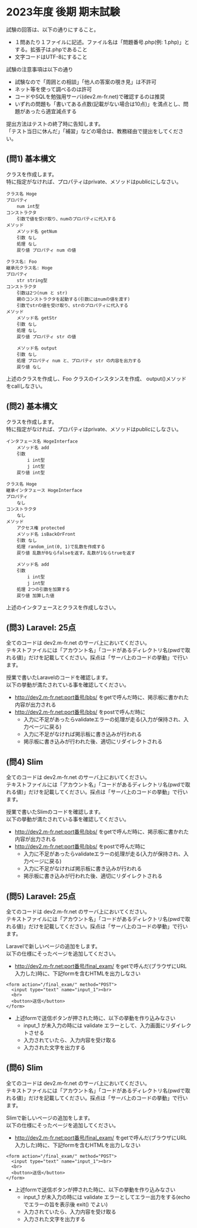 # 2023年度 後期 期末試験

試験の回答は、以下の通りにすること。

- １問あたり１ファイルに記述。ファイル名は「問題番号.php(例: 1.php)」とする。拡張子は.phpであること
- 文字コードはUTF-8にすること

試験の注意事項は以下の通り

- 試験なので「周囲との相談」「他人の答案の覗き見」は不許可
- ネット等を使って調べるのは許可
- コードやSQLを勉強用サーバ(dev2.m-fr.net)で確認するのは推奨
- いずれの問題も「書いてある点数(記載がない場合は10点)」を満点とし、問題があったら適宜減点する

提出方法はテストの終了時に告知します。  
「テスト当日に休んだ」「補習」などの場合は、教務経由で提出をしてください。  

## (問1) 基本構文

クラスを作成します。  
特に指定がなければ、プロパティはprivate、メソッドはpublicにしなさい。  

```
クラス名 Hoge
プロパティ
    num int型
コンストラクタ
    引数で値を受け取り、numのプロパティに代入する
メソッド
    メソッド名 getNum
    引数 なし
    処理 なし
    戻り値 プロパティ num の値
```

```
クラス名: Foo
継承元クラス名: Hoge
プロパティ
    str string型
コンストラクタ
    引数は2つ(num と str)
    親のコンストラクタを起動する(引数にはnumの値を渡す)
    引数でstrの値を受け取り、strのプロパティに代入する
メソッド
    メソッド名 getStr
    引数 なし
    処理 なし
    戻り値 プロパティ str の値

    メソッド名 output
    引数 なし
    処理 プロパティ num と、プロパティ str の内容を出力する
    戻り値 なし
```

上述のクラスを作成し、Foo クラスのインスタンスを作成、 output()メソッドをcallしなさい。  

## (問2) 基本構文

クラスを作成します。  
特に指定がなければ、プロパティはprivate、メソッドはpublicにしなさい。  

```
インタフェース名 HogeInterface
    メソッド名 add
    引数
        i int型
        j int型
    戻り値 int型
```

```
クラス名 Hoge
継承インタフェース HogeInterface
プロパティ
    なし
コンストラクタ
    なし
メソッド
    アクセス権 protected
    メソッド名 isBackOrFront
    引数 なし
    処理 random_int(0, 1)で乱数を作成する
    戻り値 乱数が0ならfalseを返す。乱数が1ならtrueを返す

    メソッド名 add
    引数
        i int型
        j int型
    処理 2つの引数を加算する
    戻り値 加算した値
```

上述のインタフェースとクラスを作成しなさい。  

## (問3) Laravel: 25点

全てのコードは dev2.m-fr.net のサーバ上においてください。  
テキストファイルには「アカウント名」「コードがあるディレクトリ名(pwdで取れる値)」だけを記載してください。採点は「サーバ上のコードの挙動」で行います。  

授業で書いたLaravelのコードを確認します。  
以下の挙動が満たされている事を確認してください。  

- http://dev2.m-fr.net:port番号/bbs/ をgetで呼んだ時に、掲示板に書かれた内容が出力される
- http://dev2.m-fr.net:port番号/bbs/ をpostで呼んだ時に
    + 入力に不足があったらvalidateエラーの処理が走る(入力が保持され、入力ページに戻る)
    + 入力に不足がなければ掲示板に書き込みが行われる
    + 掲示板に書き込みが行われた後、適切にリダイレクトされる

## (問4) Slim

全てのコードは dev2.m-fr.net のサーバ上においてください。  
テキストファイルには「アカウント名」「コードがあるディレクトリ名(pwdで取れる値)」だけを記載してください。採点は「サーバ上のコードの挙動」で行います。  

授業で書いたSlimのコードを確認します。  
以下の挙動が満たされている事を確認してください。  

- http://dev2.m-fr.net:port番号/bbs/ をgetで呼んだ時に、掲示板に書かれた内容が出力される
- http://dev2.m-fr.net:port番号/bbs/ をpostで呼んだ時に
    + 入力に不足があったらvalidateエラーの処理が走る(入力が保持され、入力ページに戻る)
    + 入力に不足がなければ掲示板に書き込みが行われる
    + 掲示板に書き込みが行われた後、適切にリダイレクトされる

## (問5) Laravel: 25点

全てのコードは dev2.m-fr.net のサーバ上においてください。  
テキストファイルには「アカウント名」「コードがあるディレクトリ名(pwdで取れる値)」だけを記載してください。採点は「サーバ上のコードの挙動」で行います。  

Laravelで新しいページの追加をします。  
以下の仕様にそったページを追加してください。  

- http://dev2.m-fr.net:port番号/final_exam/ をgetで呼んだ(ブラウザにURL入力した)時に、下記formを含むHTMLを出力しなさい  

```
<form action="/final_exam/" method="POST">
  <input type="text" name="input_1"><br>
  <br>
  <button>送信</button>
</form>
```

- 上述formで送信ボタンが押された時に、以下の挙動を作り込みなさい
    + input_1 が未入力の時には validate エラーとして、入力画面にリダイレクトさせる
    + 入力されていたら、入力内容を受け取る
    + 入力された文字を出力する

## (問6) Slim

全てのコードは dev2.m-fr.net のサーバ上においてください。  
テキストファイルには「アカウント名」「コードがあるディレクトリ名(pwdで取れる値)」だけを記載してください。採点は「サーバ上のコードの挙動」で行います。  

Slimで新しいページの追加をします。  
以下の仕様にそったページを追加してください。  

- http://dev2.m-fr.net:port番号/final_exam/ をgetで呼んだ(ブラウザにURL入力した)時に、下記formを含むHTMLを出力しなさい  

```
<form action="/final_exam/" method="POST">
  <input type="text" name="input_1"><br>
  <br>
  <button>送信</button>
</form>
```

- 上述formで送信ボタンが押された時に、以下の挙動を作り込みなさい
    + input_1 が未入力の時には validate エラーとしてエラー出力をする(echoでエラーの旨を表示後 exit() でよい)
    + 入力されていたら、入力内容を受け取る
    + 入力された文字を出力する
